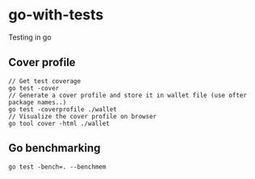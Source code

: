 # go-with-tests
Testing in go


## Cover profile
```
// Get test coverage
go test -cover
// Generate a cover profile and store it in wallet file (use ofter package names..)
go test -coverprofile ./wallet
// Visualize the cover profile on browser
go tool cover -html ./wallet
```

## Go benchmarking
```
go test -bench=. --benchmem
```
